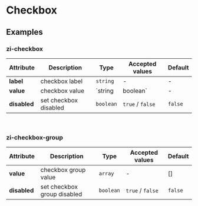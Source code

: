 # Checkbox

## Examples

<ex-code name="ex-checkbox-basic"/></ex-code>

<ex-code name="ex-checkbox-disabled"/></ex-code>

<ex-code name="ex-checkbox-group"/></ex-code>

<ex-footer edit-link="https://github.com/zeit-ui/vue/edit/master/docs/en-us/components/checkbox.md">

<h3> zi-checkbox </h3>

| Attribute | Description | Type | Accepted values | Default
| ---------- | ---------- | ---- |  -------------- | ------ |
| **label** | checkbox label | `string` | - | - |
| **value** | checkbox value | `string | boolean` | - | false |
| **disabled** | set checkbox disabled  | `boolean` | `true` / `false` | `false` |

<br/>
<h3> zi-checkbox-group </h3>

| Attribute | Description | Type | Accepted values | Default
| ---------- | ---------- | ---- |  -------------- | ------ |
| **value** | checkbox group value | `array` | - | [] |
| **disabled** | set checkbox group disabled  | `boolean` | `true` / `false` | `false` |

</ex-footer>
